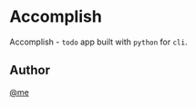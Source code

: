 # Accomplish

Accomplish - `todo` app built with `python` for `cli`.

## Author

[@me](https://bit.ly/ElEvEnCo)
